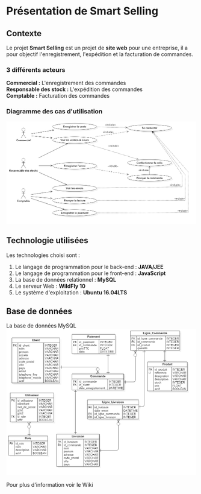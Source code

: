 # Présentation de Smart Selling

## Contexte
Le projet **Smart Selling** est un projet de **site web** pour une entreprise, il a pour objectif l'enregistrement, l'expédition et la facturation de commandes.  

### 3 différents acteurs
**Commercial :** L'enregistrement des commandes  
**Responsable des stock :** L'expédition des commandes  
**Comptable :** Facturation des commandes  

### Diagramme des cas d'utilisation
![](https://github.com/MGuillaumeF/smart_selling/blob/master/UseCaseDiagram.png)

## Technologie utilisées
Les technologies choisi sont : 
1. Le langage de programmation pour le back-end : **JAVA/JEE**
1. Le langage de programmation pour le front-end : **JavaScript**
1. La base de données relationnel : **MySQL**
1. Le serveur Web : **WildFly 10**
1. Le système d'exploitation : **Ubuntu 16.04LTS**

## Base de données
La base de données MySQL
![](https://github.com/MGuillaumeF/smart_selling/blob/master/Database.png)

Pour plus d'information voir le Wiki
